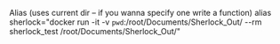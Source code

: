 Alias (uses current dir – if you wanna specify one write a function)
alias sherlock="docker run -it -v `pwd`:/root/Documents/Sherlock_Out/ --rm sherlock_test /root/Documents/Sherlock_Out/"